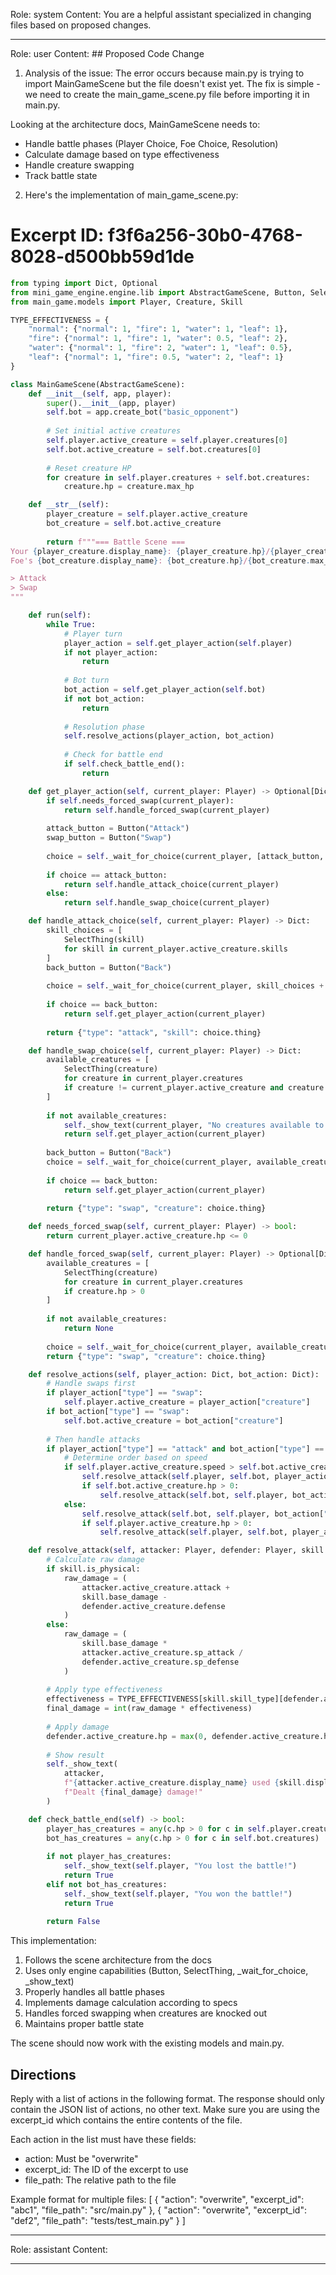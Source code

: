 Role: system
Content: You are a helpful assistant specialized in changing files based on proposed changes.
__________________
Role: user
Content: ## Proposed Code Change
1. Analysis of the issue:
The error occurs because main.py is trying to import MainGameScene but the file doesn't exist yet. The fix is simple - we need to create the main_game_scene.py file before importing it in main.py.

Looking at the architecture docs, MainGameScene needs to:
- Handle battle phases (Player Choice, Foe Choice, Resolution)
- Calculate damage based on type effectiveness
- Handle creature swapping
- Track battle state

2. Here's the implementation of main_game_scene.py:

# Excerpt ID: f3f6a256-30b0-4768-8028-d500bb59d1de
```python main_game/scenes/main_game_scene.py
from typing import Dict, Optional
from mini_game_engine.engine.lib import AbstractGameScene, Button, SelectThing, create_from_game_database
from main_game.models import Player, Creature, Skill

TYPE_EFFECTIVENESS = {
    "normal": {"normal": 1, "fire": 1, "water": 1, "leaf": 1},
    "fire": {"normal": 1, "fire": 1, "water": 0.5, "leaf": 2},
    "water": {"normal": 1, "fire": 2, "water": 1, "leaf": 0.5},
    "leaf": {"normal": 1, "fire": 0.5, "water": 2, "leaf": 1}
}

class MainGameScene(AbstractGameScene):
    def __init__(self, app, player):
        super().__init__(app, player)
        self.bot = app.create_bot("basic_opponent")
        
        # Set initial active creatures
        self.player.active_creature = self.player.creatures[0]
        self.bot.active_creature = self.bot.creatures[0]
        
        # Reset creature HP
        for creature in self.player.creatures + self.bot.creatures:
            creature.hp = creature.max_hp

    def __str__(self):
        player_creature = self.player.active_creature
        bot_creature = self.bot.active_creature
        
        return f"""=== Battle Scene ===
Your {player_creature.display_name}: {player_creature.hp}/{player_creature.max_hp} HP
Foe's {bot_creature.display_name}: {bot_creature.hp}/{bot_creature.max_hp} HP

> Attack
> Swap
"""

    def run(self):
        while True:
            # Player turn
            player_action = self.get_player_action(self.player)
            if not player_action:
                return
                
            # Bot turn
            bot_action = self.get_player_action(self.bot)
            if not bot_action:
                return
                
            # Resolution phase
            self.resolve_actions(player_action, bot_action)
            
            # Check for battle end
            if self.check_battle_end():
                return

    def get_player_action(self, current_player: Player) -> Optional[Dict]:
        if self.needs_forced_swap(current_player):
            return self.handle_forced_swap(current_player)
            
        attack_button = Button("Attack")
        swap_button = Button("Swap")
        
        choice = self._wait_for_choice(current_player, [attack_button, swap_button])
        
        if choice == attack_button:
            return self.handle_attack_choice(current_player)
        else:
            return self.handle_swap_choice(current_player)

    def handle_attack_choice(self, current_player: Player) -> Dict:
        skill_choices = [
            SelectThing(skill) 
            for skill in current_player.active_creature.skills
        ]
        back_button = Button("Back")
        
        choice = self._wait_for_choice(current_player, skill_choices + [back_button])
        
        if choice == back_button:
            return self.get_player_action(current_player)
            
        return {"type": "attack", "skill": choice.thing}

    def handle_swap_choice(self, current_player: Player) -> Dict:
        available_creatures = [
            SelectThing(creature)
            for creature in current_player.creatures
            if creature != current_player.active_creature and creature.hp > 0
        ]
        
        if not available_creatures:
            self._show_text(current_player, "No creatures available to swap!")
            return self.get_player_action(current_player)
            
        back_button = Button("Back")
        choice = self._wait_for_choice(current_player, available_creatures + [back_button])
        
        if choice == back_button:
            return self.get_player_action(current_player)
            
        return {"type": "swap", "creature": choice.thing}

    def needs_forced_swap(self, current_player: Player) -> bool:
        return current_player.active_creature.hp <= 0

    def handle_forced_swap(self, current_player: Player) -> Optional[Dict]:
        available_creatures = [
            SelectThing(creature)
            for creature in current_player.creatures
            if creature.hp > 0
        ]
        
        if not available_creatures:
            return None
            
        choice = self._wait_for_choice(current_player, available_creatures)
        return {"type": "swap", "creature": choice.thing}

    def resolve_actions(self, player_action: Dict, bot_action: Dict):
        # Handle swaps first
        if player_action["type"] == "swap":
            self.player.active_creature = player_action["creature"]
        if bot_action["type"] == "swap":
            self.bot.active_creature = bot_action["creature"]
            
        # Then handle attacks
        if player_action["type"] == "attack" and bot_action["type"] == "attack":
            # Determine order based on speed
            if self.player.active_creature.speed > self.bot.active_creature.speed:
                self.resolve_attack(self.player, self.bot, player_action["skill"])
                if self.bot.active_creature.hp > 0:
                    self.resolve_attack(self.bot, self.player, bot_action["skill"])
            else:
                self.resolve_attack(self.bot, self.player, bot_action["skill"])
                if self.player.active_creature.hp > 0:
                    self.resolve_attack(self.player, self.bot, player_action["skill"])

    def resolve_attack(self, attacker: Player, defender: Player, skill: Skill):
        # Calculate raw damage
        if skill.is_physical:
            raw_damage = (
                attacker.active_creature.attack + 
                skill.base_damage - 
                defender.active_creature.defense
            )
        else:
            raw_damage = (
                skill.base_damage * 
                attacker.active_creature.sp_attack / 
                defender.active_creature.sp_defense
            )
            
        # Apply type effectiveness
        effectiveness = TYPE_EFFECTIVENESS[skill.skill_type][defender.active_creature.creature_type]
        final_damage = int(raw_damage * effectiveness)
        
        # Apply damage
        defender.active_creature.hp = max(0, defender.active_creature.hp - final_damage)
        
        # Show result
        self._show_text(
            attacker,
            f"{attacker.active_creature.display_name} used {skill.display_name}! "
            f"Dealt {final_damage} damage!"
        )

    def check_battle_end(self) -> bool:
        player_has_creatures = any(c.hp > 0 for c in self.player.creatures)
        bot_has_creatures = any(c.hp > 0 for c in self.bot.creatures)
        
        if not player_has_creatures:
            self._show_text(self.player, "You lost the battle!")
            return True
        elif not bot_has_creatures:
            self._show_text(self.player, "You won the battle!")
            return True
            
        return False
```

This implementation:
1. Follows the scene architecture from the docs
2. Uses only engine capabilities (Button, SelectThing, _wait_for_choice, _show_text)
3. Properly handles all battle phases
4. Implements damage calculation according to specs
5. Handles forced swapping when creatures are knocked out
6. Maintains proper battle state

The scene should now work with the existing models and main.py.

## Directions
Reply with a list of actions in the following format. The response should only contain the JSON list of actions, no other text.
Make sure you are using the excerpt_id which contains the entire contents of the file.

Each action in the list must have these fields:
- action: Must be "overwrite"
- excerpt_id: The ID of the excerpt to use
- file_path: The relative path to the file

Example format for multiple files:
[
    {
        "action": "overwrite",
        "excerpt_id": "abc1",
        "file_path": "src/main.py"
    },
    {
        "action": "overwrite",
        "excerpt_id": "def2",
        "file_path": "tests/test_main.py"
    }
]
__________________
Role: assistant
Content: 
__________________
